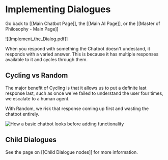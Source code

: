 # Implementing Dialogues

Go back to [[Main Chatbot Page]], the [[Main AI Page]], or the [[Master of Philosophy - Main Page]]

![[Implement_the_Dialog.pdf]]

When you respond with something the Chatbot doesn't undestand, it responds with a varied answer. This is because it has multiple responses available to it and cycles through them.

## Cycling vs Random

The major benefit of Cycling is that it allows us to put a definite last response last, such as once we've failed to understand the user four times, we escalate to a human agent. 

With Random, we risk that response coming up first and wasting the chatbot entirely. 

![How a basic chatbot looks before adding functionality](https://i.imgur.com/4xQPnOa.png)

## Child Dialogues

See the page on [[Child Dialogue nodes]] for more information.